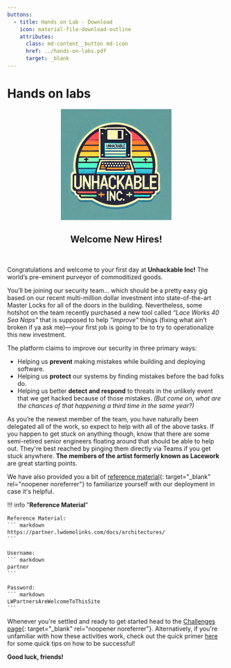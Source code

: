 ```yaml
---
buttons:
  - title: Hands on Lab - Download
    icon: material-file-download-outline
    attributes:
      class: md-content__button md-icon
      href: ../hands-on-labs.pdf
      target: _blank
---
```


# Hands on labs

<center><img src="images/unhackable_inc.gif" alt="Unhackable Inc Logo" width="256" height="256"></center>

<h2 style="text-align: center;">Welcome New Hires!</h2>

<br>

Congratulations and welcome to your first day at **Unhackable Inc!**
The world’s pre-eminent purveyor of commoditized goods.

You’ll be joining our security team... which should be a pretty easy gig based on our recent multi-million dollar investment into state-of-the-art Master Locks for all of the doors in the building. Nevertheless, some hotshot on the team recently purchased a new tool called *“Lace Works 40 Sea Naps”* that is supposed to help *"improve"* things (fixing what ain’t broken if ya ask me)—your first job is going to be to try to operationalize this new investment.

The platform claims to improve our security in three primary ways:

- Helping us **prevent** making mistakes while building and deploying software.
- Helping us **protect** our systems by finding mistakes before the bad folks do.
- Helping us better **detect and respond** to threats in the unlikely event that we get hacked because of those mistakes.
  *(But come on, what are the chances of that happening a third time in the same year?)*

As you’re the newest member of the team, you have naturally been delegated all of the work, so expect to help with all of the above tasks. If you happen to get stuck on anything though, know that there are some semi-retired senior engineers floating around that should be able to help out. They're best reached by pinging them directly via Teams if you get stuck anywhere.
**The members of the artist formerly known as Lacework** are great starting points.

We have also provided you a bit of [reference material](https://partner.lwdemolinks.com/docs/architectures/){: target="_blank" rel="noopener noreferrer"} to familiarize yourself with our deployment in case it's helpful.

!!! info "**Reference Material**"

    Reference Material:
    ``` markdown
    https://partner.lwdemolinks.com/docs/architectures/
    ```

    Username:
    ``` markdown
    partner
    ```

    Password:
    ``` markdown
    LWPartnersAreWelcomeToThisSite
    ```

Whenever you're settled and ready to get started head to the [Challenges page](https://xperts2025.lwctf.com/){: target="_blank" rel="noopener noreferrer"}.
Alternatively, if you're unfamiliar with how these activities work, check out the quick primer [here](FAQ.md) for some quick tips on how to be successful!

**Good luck, friends!**
